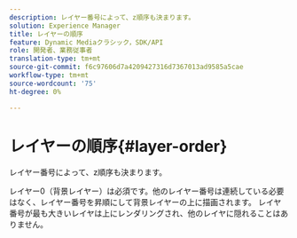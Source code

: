 ```yaml
---
description: レイヤー番号によって、z順序も決まります。
solution: Experience Manager
title: レイヤーの順序
feature: Dynamic Mediaクラシック，SDK/API
role: 開発者、業務従事者
translation-type: tm+mt
source-git-commit: f6c97606d7a4209427316d7367013ad9585a5cae
workflow-type: tm+mt
source-wordcount: '75'
ht-degree: 0%

---
```



# レイヤーの順序{#layer-order}

レイヤー番号によって、z順序も決まります。

レイヤー0（背景レイヤー）は必須です。他のレイヤー番号は連続している必要はなく、レイヤー番号を昇順にして背景レイヤーの上に描画されます。 レイヤ番号が最も大きいレイヤは上にレンダリングされ、他のレイヤに隠れることはありません。
